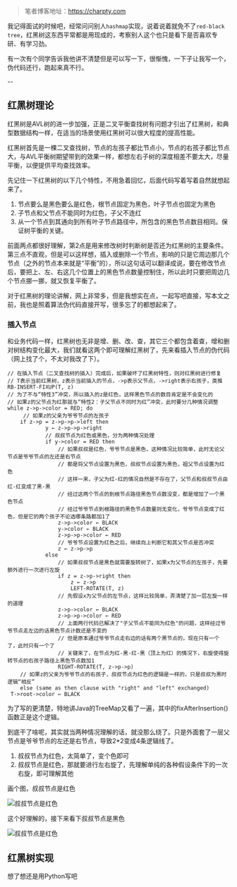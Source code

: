 > 笔者博客地址：https://charpty.com

我记得面试的时候吧，经常问问别人```hashmap```实现，说着说着就免不了```red-black tree```，红黑树这东西平常都是用现成的，考察别人这个也只是看下是否喜欢专研、有学习劲。

有一次有个同学告诉我他讲不清楚但是可以写一下，很惭愧，一下子让我写一个，伪代码还行，跑起来真不行。

--

## 红黑树理论
红黑树是AVL树的进一步加强，正是二叉平衡查找树有问题才引出了红黑树，和典型数据结构一样，在适当的场景使用红黑树可以很大程度的提高性能。

红黑树首先是一棵二叉查找树，节点的左孩子都比节点小，节点的右孩子都比节点大，与AVL平衡树期望带到的效果一样，都想左右子树的深度相差不要太大，尽量平衡，以便提供平均查找效率。

先记住一下红黑树的以下几个特性，不用急着回忆，后面代码写着写着自然就想起来了。

1. 节点要么是黑色要么是红色，根节点固定为黑色，叶子节点也固定为黑色
2. 子节点和父节点不能同时为红色，子父不连红
3. 从一个节点到其通向到所有叶子节点路径中，所包含的黑色节点数目相同。保证树平衡的关键。

前面两点都很好理解，第2点是用来修改树时判断树是否还为红黑树的主要条件。  
第三点不直观，但是可以这样想，插入或删除一个节点，影响的只是它周边那几个节点（之外的节点本来就是“平衡”的），所以这句话可以翻译成说，要在修改节点后，要把上、左、右这几个位置上的黑色节点数量控制住，所以此时只要把周边几个节点挪一挪，就又恢复平衡了。


对于红黑树的理论讲解，网上非常多，但是我想实在点，一起写吧直接，写本文之前，我也是照着算法伪代码直接开写，很多忘了的都想起来了。

### 插入节点
和业务代码一样，红黑树也无非是增、删、改、查，其它三个都包含着查，增和删对树结构变化最大，我们就看这两个即可理解红黑树了，先来看插入节点的伪代码（网上找了个，不太对我改了下）。

```
// 在插入节点（二叉查找树的插入）完成后，如果破坏了红黑树特性，则对红黑树进行修复
// T表示当前红黑树，z表示当前插入的节点，->p表示父节点，->right表示右孩子，类推
RB-INSERT-FIXUP(T, z)
// 为了不与“特性3”冲突，所以插入的z是红色，这样黑色节点的数目肯定是不会变化的
// 如果z的父节点为红那就与“特性2：子父节点不同时为红”冲突，此时要分几种情况调整
while z->p->color = RED; do
	 // 如果z的父亲为爷爷节点的左孩子
	if z->p = z->p->p->left then
 			y ← z->p->p->right
 			// 叔叔节点为红色或黑色，分为两种情况处理
 			if y->color = RED then
				// 如果叔叔是红色，爷爷节点是黑色，这种情况比较简单，此时无论父节点是爷爷节点的左还是右节点
				// 都是将父节点设置为黑色，叔叔节点设置为黑色，祖父节点设置为红色
				// 这样一来，子父为红-红的情况自然是不存在了，父节点和叔叔节点由红-红变成了黑-黑
				// 经过这两个节点的到根节点路径黑色节点数没变，都是增加了一个黑色节点
				// 经过爷爷节点到根路径的黑色节点数量则无变化，爷爷节点变成了红色，但是它的两个孩子不论选哪条路都加1了
				z->p->color ← BLACK
				y->color ← BLACK
				z->p->p->color ← RED
				// 爷爷节点设置为红色之后，继续向上判断它和其父节点是否冲突
				z ← z->p->p
 			else 
 				// 如果叔叔节点是黑色就需要旋转树了，如果x为父节点的左孩子，先要额外进行一次进行左旋
 				if z = z->p->right then	
 					z ← z->p
 					LEFT-ROTATE(T, z)
 				// 先假设x为父节点的左节点，这样比较简单，弄清楚了加一层左旋一样的道理
 				z->p->color ← BLACK
 				z->p->p->color ← RED
 				// 上面两行代码已解决了"子父节点不能同为红色"的问题，这样经过爷爷节点走左边的话黑色节点计数还是不变的
                // 但是原本通过爷爷节点走右边的话有两个黑节点的，现在只有一个了，此时只有一个了
                // 关键来了，在节点为红-黑-红-黑（顶上为红）的情况下，右旋使得旋转节点的右孩子路径上黑色节点数加1
 				RIGHT-ROTATE(T, z->p->p)
 	// 如果z的父亲为爷爷节点的右孩子，叔叔节点为红色的逻辑是一样的，只是叔叔为黑时逻辑“相反”
	else (same as then clause with "right" and "left" exchanged)
 T->root->color ← BLACK
```

为了写的更清楚，特地讲Java的TreeMap又看了一遍，其中的fixAfterInsertion()函数正是这个逻辑。

到底干了啥呢，其实就当两种情况理解的话，就没那么绕了。只是外面套了一层父节点是爷爷节点的左还是右节点，导致2*2变成4条逻辑线了。 

1. 叔叔节点为红色，太简单了，变个色即可
2. 叔叔节点是红色，那就要进行左右旋了，先理解单纯的各种假设条件下的一次右旋，即可理解其他


画个图，叔叔节点是红色 

![叔叔节点是红色](/struct/rb-tree-uncle-red.png)

这个好理解的，接下来看下叔叔节点是黑色

![叔叔节点是红色](/struct/rb-tree-uncle-black1.png)

## 红黑树实现

想了想还是用Python写吧